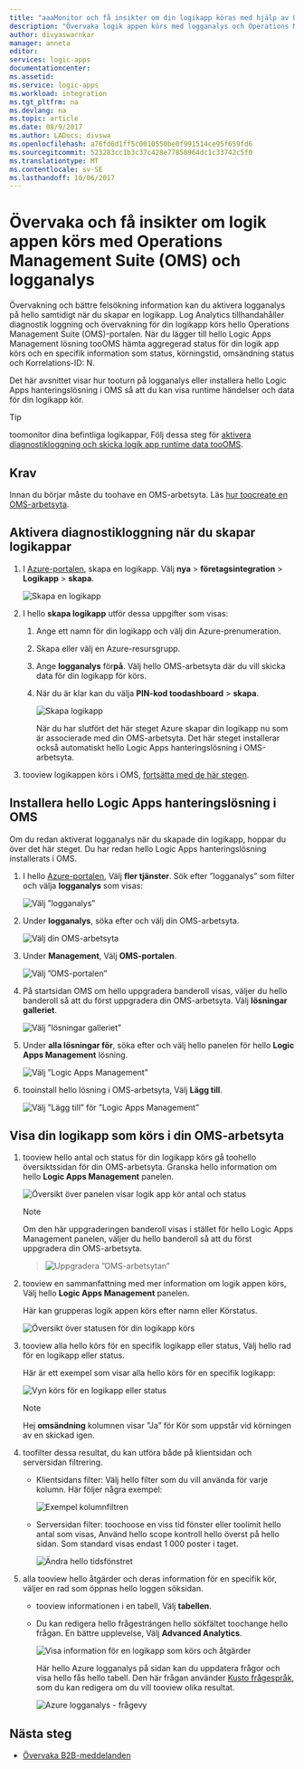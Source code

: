 ```yaml
---
title: "aaaMonitor och få insikter om din logikapp köras med hjälp av OMS - Azure Logic Apps | Microsoft Docs"
description: "Övervaka logik appen körs med logganalys och Operations Management Suite (OMS) tooget insikter och bättre felsökning information för felsökning och diagnostik"
author: divyaswarnkar
manager: anneta
editor: 
services: logic-apps
documentationcenter: 
ms.assetid: 
ms.service: logic-apps
ms.workload: integration
ms.tgt_pltfrm: na
ms.devlang: na
ms.topic: article
ms.date: 08/9/2017
ms.author: LADocs; divswa
ms.openlocfilehash: a76fd6d1ff5c0010550be0f991514ce95f659fd6
ms.sourcegitcommit: 523283cc1b3c37c428e77850964dc1c33742c5f0
ms.translationtype: MT
ms.contentlocale: sv-SE
ms.lasthandoff: 10/06/2017
---
```

# <a name="monitor-and-get-insights-about-logic-app-runs-with-operations-management-suite-oms-and-log-analytics"></a>Övervaka och få insikter om logik appen körs med Operations Management Suite (OMS) och logganalys

Övervakning och bättre felsökning information kan du aktivera logganalys på hello samtidigt när du skapar en logikapp. Log Analytics tillhandahåller diagnostik loggning och övervakning för din logikapp körs hello Operations Management Suite (OMS)-portalen. När du lägger till hello Logic Apps Management lösning tooOMS hämta aggregerad status för din logik app körs och en specifik information som status, körningstid, omsändning status och Korrelations-ID: N.

Det här avsnittet visar hur tooturn på logganalys eller installera hello Logic Apps hanteringslösning i OMS så att du kan visa runtime händelser och data för din logikapp kör.

 > [!TIP]
 > toomonitor dina befintliga logikappar, Följ dessa steg för [aktivera diagnostikloggning och skicka logik app runtime data tooOMS](../logic-apps/logic-apps-monitor-your-logic-apps.md#azure-diagnostics).

## <a name="requirements"></a>Krav

Innan du börjar måste du toohave en OMS-arbetsyta. Läs [hur toocreate en OMS-arbetsyta](../log-analytics/log-analytics-get-started.md). 

## <a name="turn-on-diagnostics-logging-when-creating-logic-apps"></a>Aktivera diagnostikloggning när du skapar logikappar

1. I [Azure-portalen](https://portal.azure.com), skapa en logikapp. Välj **nya** > **företagsintegration** > **Logikapp** > **skapa**.

   ![Skapa en logikapp](media/logic-apps-monitor-your-logic-apps-oms/find-logic-apps-azure.png)

2. I hello **skapa logikapp** utför dessa uppgifter som visas:

   1. Ange ett namn för din logikapp och välj din Azure-prenumeration. 
   2. Skapa eller välj en Azure-resursgrupp.
   3. Ange **logganalys** för**på**. 
   Välj hello OMS-arbetsyta där du vill skicka data för din logikapp för körs. 
   4. När du är klar kan du välja **PIN-kod toodashboard** > **skapa**.

      ![Skapa logikapp](./media/logic-apps-monitor-your-logic-apps-oms/create-logic-app.png)

      När du har slutfört det här steget Azure skapar din logikapp nu som är associerade med din OMS-arbetsyta. 
      Det här steget installerar också automatiskt hello Logic Apps hanteringslösning i OMS-arbetsyta.

3. tooview logikappen körs i OMS, [fortsätta med de här stegen](#view-logic-app-runs-oms).

## <a name="install-hello-logic-apps-management-solution-in-oms"></a>Installera hello Logic Apps hanteringslösning i OMS

Om du redan aktiverat logganalys när du skapade din logikapp, hoppar du över det här steget. Du har redan hello Logic Apps hanteringslösning installerats i OMS.

1. I hello [Azure-portalen](https://portal.azure.com), Välj **fler tjänster**. Sök efter ”logganalys” som filter och välja **logganalys** som visas:

   ![Välj ”logganalys”](media/logic-apps-monitor-your-logic-apps-oms/find-log-analytics.png)

2. Under **logganalys**, söka efter och välj din OMS-arbetsyta. 

   ![Välj din OMS-arbetsyta](media/logic-apps-monitor-your-logic-apps-oms/select-logic-app.png)

3. Under **Management**, Välj **OMS-portalen**.

   ![Välj ”OMS-portalen”](media/logic-apps-monitor-your-logic-apps-oms/oms-portal-page.png)

4. På startsidan OMS om hello uppgradera banderoll visas, väljer du hello banderoll så att du först uppgradera din OMS-arbetsyta. Välj **lösningar galleriet**.

   ![Välj ”lösningar galleriet”](media/logic-apps-monitor-your-logic-apps-oms/solutions-gallery.png)

5. Under **alla lösningar för**, söka efter och välj hello panelen för hello **Logic Apps Management** lösning.

   ![Välj ”Logic Apps Management”](media/logic-apps-monitor-your-logic-apps-oms/logic-apps-management-tile2.png)

6. tooinstall hello lösning i OMS-arbetsyta, Välj **Lägg till**.

   ![Välj ”Lägg till” för ”Logic Apps Management”](media/logic-apps-monitor-your-logic-apps-oms/add-logic-apps-management-solution.png)

<a name="view-logic-app-runs-oms"></a>

## <a name="view-your-logic-app-runs-in-your-oms-workspace"></a>Visa din logikapp som körs i din OMS-arbetsyta

1. tooview hello antal och status för din logikapp körs gå toohello översiktssidan för din OMS-arbetsyta. Granska hello information om hello **Logic Apps Management** panelen.

   ![Översikt över panelen visar logik app kör antal och status](media/logic-apps-monitor-your-logic-apps-oms/overview.png)

   > [!Note]
   > Om den här uppgraderingen banderoll visas i stället för hello Logic Apps Management panelen, väljer du hello banderoll så att du först uppgradera din OMS-arbetsyta.
  
   > ![Uppgradera ”OMS-arbetsytan”](media/logic-apps-monitor-your-logic-apps-oms/oms-upgrade-banner.png)

2. tooview en sammanfattning med mer information om logik appen körs, Välj hello **Logic Apps Management** panelen.

   Här kan grupperas logik appen körs efter namn eller Körstatus.

   ![Översikt över statusen för din logikapp körs](media/logic-apps-monitor-your-logic-apps-oms/logic-apps-runs-summary.png)
   
3. tooview alla hello körs för en specifik logikapp eller status, Välj hello rad för en logikapp eller status.

   Här är ett exempel som visar alla hello körs för en specifik logikapp:

   ![Vyn körs för en logikapp eller status](media/logic-apps-monitor-your-logic-apps-oms/logic-app-run-details.png)

   > [!NOTE]
   > Hej **omsändning** kolumnen visar ”Ja” för Kör som uppstår vid körningen av en skickad igen.

4. toofilter dessa resultat, du kan utföra både på klientsidan och serversidan filtrering.

   * Klientsidans filter: Välj hello filter som du vill använda för varje kolumn. 
   Här följer några exempel:

     ![Exempel kolumnfiltren](media/logic-apps-monitor-your-logic-apps-oms/filters.png)

   * Serversidan filter: toochoose en viss tid fönster eller toolimit hello antal som visas, Använd hello scope kontroll hello överst på hello sidan. 
   Som standard visas endast 1 000 poster i taget. 
   
     ![Ändra hello tidsfönstret](media/logic-apps-monitor-your-logic-apps-oms/change-interval.png)
 
5. alla tooview hello åtgärder och deras information för en specifik kör, väljer en rad som öppnas hello loggen söksidan. 

   * tooview informationen i en tabell, Välj **tabellen**.
   * Du kan redigera hello frågesträngen hello sökfältet toochange hello frågan. 
   En bättre upplevelse, Välj **Advanced Analytics**.

     ![Visa information för en logikapp som körs och åtgärder](media/logic-apps-monitor-your-logic-apps-oms/log-search-page.png)

     Här hello Azure logganalys på sidan kan du uppdatera frågor och visa hello fås hello tabell. 
     Den här frågan använder [Kusto frågespråk](https://docs.loganalytics.io/learn/tutorials/getting_started_with_queries.html), som du kan redigera om du vill tooview olika resultat. 

     ![Azure logganalys - frågevy](media/logic-apps-monitor-your-logic-apps-oms/query.png)

## <a name="next-steps"></a>Nästa steg

* [Övervaka B2B-meddelanden](../logic-apps/logic-apps-monitor-b2b-message.md)
